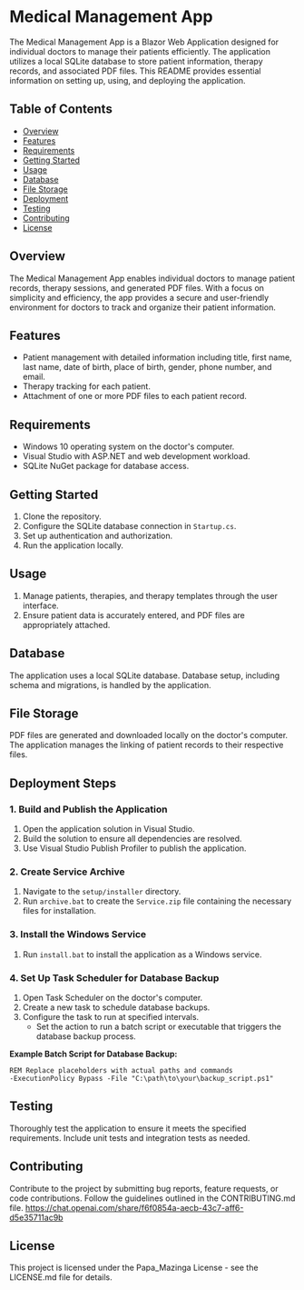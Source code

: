 # Medical Management App

The Medical Management App is a Blazor Web Application designed for individual doctors to manage their patients efficiently. The application utilizes a local SQLite database to store patient information, therapy records, and associated PDF files. This README provides essential information on setting up, using, and deploying the application.

## Table of Contents

- [Overview](#overview)
- [Features](#features)
- [Requirements](#requirements)
- [Getting Started](#getting-started)
- [Usage](#usage)
- [Database](#database)
- [File Storage](#file-storage)
- [Deployment](#deployment-steps)
- [Testing](#testing)
- [Contributing](#contributing)
- [License](#license)

## Overview

The Medical Management App enables individual doctors to manage patient records, therapy sessions, and generated PDF files. With a focus on simplicity and efficiency, the app provides a secure and user-friendly environment for doctors to track and organize their patient information.

## Features

- Patient management with detailed information including title, first name, last name, date of birth, place of birth, gender, phone number, and email.
- Therapy tracking for each patient.
- Attachment of one or more PDF files to each patient record.

## Requirements

- Windows 10 operating system on the doctor's computer.
- Visual Studio with ASP.NET and web development workload.
- SQLite NuGet package for database access.

## Getting Started

1. Clone the repository.
2. Configure the SQLite database connection in `Startup.cs`.
3. Set up authentication and authorization.
4. Run the application locally.

## Usage

1. Manage patients, therapies, and therapy templates through the user interface.
2. Ensure patient data is accurately entered, and PDF files are appropriately attached.

## Database

The application uses a local SQLite database. Database setup, including schema and migrations, is handled by the application.

## File Storage

PDF files are generated and downloaded locally on the doctor's computer. The application manages the linking of patient records to their respective files.

## Deployment Steps

### 1. Build and Publish the Application

1. Open the application solution in Visual Studio.
2. Build the solution to ensure all dependencies are resolved.
3. Use Visual Studio Publish Profiler to publish the application.

### 2. Create Service Archive

1. Navigate to the `setup/installer` directory.
2. Run `archive.bat` to create the `Service.zip` file containing the necessary files for installation.

### 3. Install the Windows Service

1. Run `install.bat` to install the application as a Windows service.
   
### 4. Set Up Task Scheduler for Database Backup

1. Open Task Scheduler on the doctor's computer.
2. Create a new task to schedule database backups.
3. Configure the task to run at specified intervals.
   - Set the action to run a batch script or executable that triggers the database backup process.

**Example Batch Script for Database Backup:**

```batch
REM Replace placeholders with actual paths and commands
-ExecutionPolicy Bypass -File "C:\path\to\your\backup_script.ps1"
```

## Testing

Thoroughly test the application to ensure it meets the specified requirements. Include unit tests and integration tests as needed.

## Contributing

Contribute to the project by submitting bug reports, feature requests, or code contributions. Follow the guidelines outlined in the CONTRIBUTING.md file. https://chat.openai.com/share/f6f0854a-aecb-43c7-aff6-d5e35711ac9b

## License

This project is licensed under the Papa_Mazinga License - see the LICENSE.md file for details.

